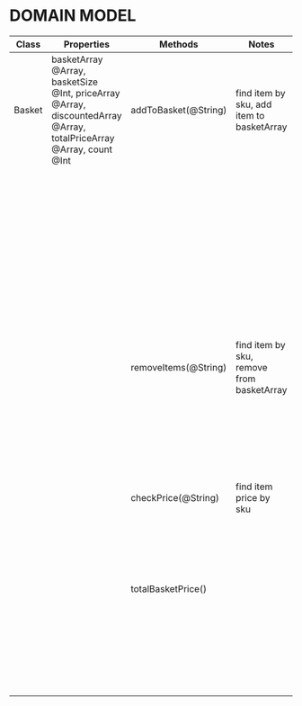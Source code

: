 # DOMAIN MODEL

Class | Properties | Methods | Notes | Scenario | Output | Example
----- | ---------- | ------- | ----- | -------- | ------ | -------
Basket | basketArray @Array, basketSize @Int, priceArray @Array, discountedArray @Array, totalPriceArray @Array, count @Int | addToBasket(@String) | find item by sku, add item to basketArray | user adds item to basket | output = true, item added to basketArray | `addToBasket("BGLO") => true basketArray = [{"sku": "BGLO", "price": 0.49, "name": "Bagel", "variant": "Onion", "discount": "6 for 2.49", "saving": -0.49}]`
| | | | | item does not exist | return error | `addToBasket() => "this item does not exist`
| | | | | user tries adding item to full basket | return error | `addToBasket("BGLO") => "WARNING - Basket is full"`
| | | | | manager can increase basket size | items added to basketArray successfully | `set up: basket.basketSize = 5 then: basket.addToBasket("BGLO") basket.addToBasket("BGLP") basket.addToBasket("BGLE") basket.addToBasket("BGLS") basket.addToBasket("COF") basketArray = these 5 bagels`
| | | removeItems(@String) | find item by sku, remove from basketArray | user removes item from basket | output = true, item removed from basketArray | `set up: addToBasket("BGLO") then: removeItems("BGLO) => true basketArray = []`
| | | | | user tries removing item which isn't in basket | return error | `removeItems("BGLO") => "That item isn't in your basket"`
| | | checkPrice(@String) | find item price by sku | | output = true, item price added to priceArray | `checkPrice("BGLO") => true priceArray = [0.49]`
| | | | | item doesn't exist | return error | `checkPrice("BGLO") => "sorry this item does not exist"`
| | | totalBasketPrice() | | | return total price of items in basket | `set up: addToBasket("BGLO) addToBasket("BGLP) then: totalBasketPrice() => 0.88`
| | | | | special offer discount applies if qualifying items in basket | return total price of items in basket | `set up: basket.addToBasket("BGLO") x6 then: totalBasketPrice() => 2.49`
